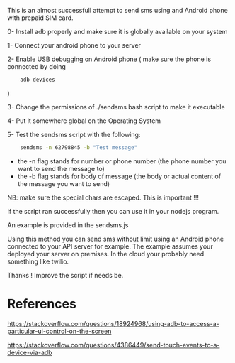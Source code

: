 This is an almost successfull attempt to send sms using and Android phone with prepaid SIM card.

0- Install adb properly and make sure it is globally available on your system

1- Connect your android phone to your server

2- Enable USB debugging on Android phone 
(
make sure the phone is connected by doing 
```bash 
    adb devices
```
)

3- Change the permissions of ./sendsms bash script to make it executable

4- Put it somewhere global on the Operating System

5- Test the sendsms script with the following: 
```bash 
    sendsms -n 62798845 -b "Test message"
```
 - the -n flag stands for number or phone number (the phone number you want to send the message to)
 - the -b flag stands for body of message (the body or actual content of the message you want to send)

NB: make sure the special chars are escaped. This is important !!!

If the script ran successfully then you can use it in your nodejs program.

An example is provided in the sendsms.js

Using this method you can send sms without limit using an Android phone connected to your API server for example. The example assumes your deployed your server on premises. In the cloud your probably need something like twilio. 

Thanks ! Improve the script if needs be.

# References

https://stackoverflow.com/questions/18924968/using-adb-to-access-a-particular-ui-control-on-the-screen

https://stackoverflow.com/questions/4386449/send-touch-events-to-a-device-via-adb


